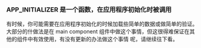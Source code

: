 ### APP_INITIALIZER 是一个函数，在应用程序初始化时被调用

有时候，你可能需要在应用程序初始化的时候加载些简单的数据或做简单的验证。大部分的什做法是在 main component 组件中做这个事情，但这很得难保证在其他的组件中有效使用，有没有更新的办法做这个事情 呢，请继续往下看。

